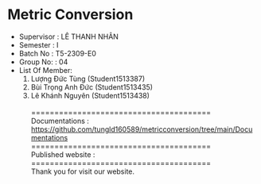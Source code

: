 Metric Conversion
=======================================
+ Supervisor		: LÊ THANH NHÂN
+ Semester		: I	
+ Batch No		: T5-2309-E0
+ Group No:		: 04
+ List Of Member:
	1. Lượng Đức Tùng  	(Student1513387)
	2. Bùi Trọng Anh Đức	(Student1513435)
	3. Lê Khánh Nguyên	(Student1513438)<br>	
=======================================<br>
Documentations : https://github.com/tungld160589/metricconversion/tree/main/Documentations <br>
=======================================<br>
Published website : <br>
=======================================<br>
Thank you for visit our website.

